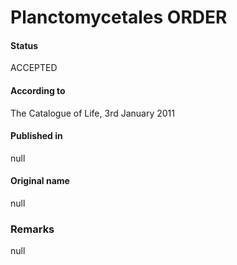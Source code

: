 Planctomycetales ORDER
=======

#### Status
ACCEPTED

#### According to
The Catalogue of Life, 3rd January 2011

#### Published in
null

#### Original name
null

### Remarks
null